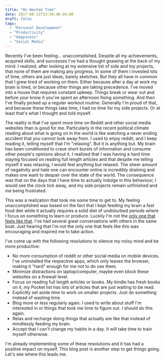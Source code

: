 ```yaml
---
title: "On Wasted Time"
date: 2017-08-23T13:59:40-04:00
draft: false
tags:
  - "Personal Development"
  - "Productivity"
  - "Happiness"
  - "Social Media"
---
```



Recently I've been feeling... unaccomplished. Despite all my achievements, acquired skills, and successes I've had a thought gnawing at the back of my mind. I realized, after looking at my extensive list of side and toy projects, that none of them are making any progress. In some of them I invested lots of time, others are just ideas, barely sketches. But they all have in common that I grew tired of working on them. Either because after a day at work my brain is tired, or because other things are taking precedence. I've moved into a house that requires constant upkeep. Things break or wear out and before your know it you've spent an afternoon fixing something. And then I've finally picked up a regular workout routine. Generally I'm proud of that, and because these things take time, I had no time for my side projects. Or at least that's what I thought and told myself.

The reality is that I've spent more time on Reddit and other social media websites than is good for me. Particularly in the recent political climate reading about what is going on in the world is like watching a never ending accident that you cannot look away from. I used to enjoy reddit, and I keep reading it, telling myself that I'm "relaxing". But it is anything but. My brain has been conditioned to crave short bursts of information and consume other people's opinions about it. I realized that I was having a hard time staying focused on reading full length articles and that despite me telling myself it was relaxing, I would feel anything but relaxed. The sheer amount of negativity and hate one can encounter online is incredibly draining and makes one want to despair over the state of the world. The consequence was that on the days that I have time to actually indulge in this behaviour, I would see the clock tick away, and my side projects remain unfinished and me being frustrated.

This was a realization that took me some time to get to. My feeling unaccomplished was based on the fact that I kept feeding my brain a fast food diet while it actually requires a solid diet of undisturbed periods where I focus on something to learn or produce. Luckily I'm not the [only one that feels like that](https://chris.bolin.co/offline/). I've had several great conversations with others in the same boat. Just hearing that I'm not the only one that feels like this was encouraging and inspired me to take action.

I've come up with the following resolutions to silence my noisy mind and be more productive:

- No more consumption of reddit or other social media on mobile devices. I've uninstalled the respective apps, which only leaves the browser, making it "hard" enough for me not to do use them.
- Minimize distractions on laptop/computer, maybe even block these websites on a firewall level.
- Focus on reading full length articles or books. My kindle has fresh books on it, my Pocket list has lots of articles that are just waiting to be read.
- Explicitly set aside time to work on smaller projects. Just do something instead of wasting time.
- Blog more or less regularly again. I used to write about stuff I'm interested in or things that took me time to figure out. I should do this again.
- Relax and recharge doing things that actually are like that instead of mindlessly feeding my brain.
- Accept that I can't change my habits in a day. It will take time to train myself otherwise.

I'm already implementing some of these resolutions and it has had a positive impact on myself. This blog post is another step to get things going. Let's see where this leads me.

